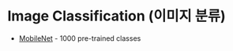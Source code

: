# Image Classification (이미지 분류)

- [MobileNet](https://github.com/tensorflow/tfjs-models/tree/master/mobilenet) - 1000 pre-trained classes
